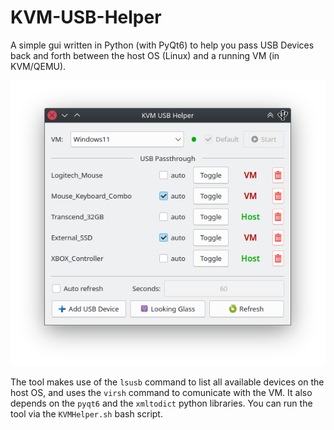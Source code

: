 # KVM-USB-Helper
 
A simple gui written in Python (with PyQt6) to help you pass USB Devices back and forth between the host OS (Linux) and a running VM (in KVM/QEMU).

 ![](Screenshot.png)
     
 The tool makes use of the `lsusb` command to list all available devices on the host OS, and uses the `virsh` command to comunicate with the VM. It also depends on the `pyqt6` and the `xmltodict` python libraries.
 You can run the tool via the `KVMHelper.sh` bash script.
